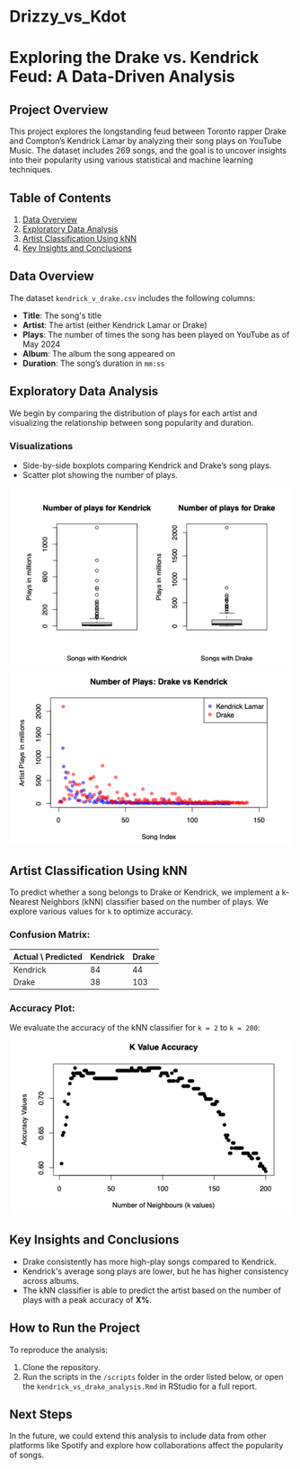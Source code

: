 # Drizzy_vs_Kdot
# Exploring the Drake vs. Kendrick Feud: A Data-Driven Analysis

## Project Overview
This project explores the longstanding feud between Toronto rapper Drake and Compton’s Kendrick Lamar by analyzing their song plays on YouTube Music. The dataset includes 269 songs, and the goal is to uncover insights into their popularity using various statistical and machine learning techniques.

## Table of Contents
1. [Data Overview](#data-overview)
2. [Exploratory Data Analysis](#exploratory-data-analysis)
3. [Artist Classification Using kNN](#artist-classification-using-knn)
4. [Key Insights and Conclusions](#key-insights-and-conclusions)

## Data Overview
The dataset `kendrick_v_drake.csv` includes the following columns:
- **Title**: The song's title
- **Artist**: The artist (either Kendrick Lamar or Drake)
- **Plays**: The number of times the song has been played on YouTube as of May 2024
- **Album**: The album the song appeared on
- **Duration**: The song’s duration in `mm:ss`

## Exploratory Data Analysis
We begin by comparing the distribution of plays for each artist and visualizing the relationship between song popularity and duration.

### Visualizations
- Side-by-side boxplots comparing Kendrick and Drake’s song plays.
- Scatter plot showing the number of plays.

![Number of Plays Boxplot: Kendrick vs Drake Boxplot](plots/kendrick_drake_boxplot.png)
![Number of Plays Scatter Plot: Kendrick vs Drake](plots/kendrick_drake_duration.png)

## Artist Classification Using kNN
To predict whether a song belongs to Drake or Kendrick, we implement a k-Nearest Neighbors (kNN) classifier based on the number of plays. We explore various values for `k` to optimize accuracy.

### Confusion Matrix:
| Actual \ Predicted | Kendrick | Drake |
|--------------------|----------|-------|
| Kendrick           | 84       | 44    |
| Drake              | 38       | 103   |

### Accuracy Plot:
We evaluate the accuracy of the kNN classifier for `k = 2` to `k = 200`:

![Accuracy vs k Plot](plots/knn_accuracy_plot.png)

## Key Insights and Conclusions
- Drake consistently has more high-play songs compared to Kendrick.
- Kendrick's average song plays are lower, but he has higher consistency across albums.
- The kNN classifier is able to predict the artist based on the number of plays with a peak accuracy of **X%**.

## How to Run the Project
To reproduce the analysis:
1. Clone the repository.
2. Run the scripts in the `/scripts` folder in the order listed below, or open the `kendrick_vs_drake_analysis.Rmd` in RStudio for a full report.

## Next Steps
In the future, we could extend this analysis to include data from other platforms like Spotify and explore how collaborations affect the popularity of songs.
